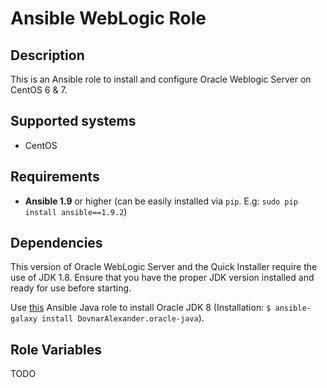 # Ansible WebLogic Role

## Description

This is an Ansible role to install and configure Oracle Weblogic Server on CentOS 6 & 7.

## Supported systems

- CentOS

## Requirements

- **Ansible 1.9** or higher (can be easily installed via `pip`. E.g: `sudo pip install ansible==1.9.2`)

## Dependencies

This version of Oracle WebLogic Server and the Quick Installer require the use of JDK 1.8.  Ensure that you have the proper JDK version installed and ready for use before starting.

Use [this](https://github.com/DovnarAlexander/ansible-oracle-java) Ansible Java role to install Oracle JDK 8 (Installation: `$ ansible-galaxy install DovnarAlexander.oracle-java`).

## Role Variables

TODO
